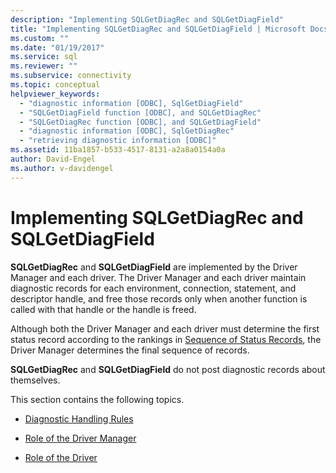 ```yaml
---
description: "Implementing SQLGetDiagRec and SQLGetDiagField"
title: "Implementing SQLGetDiagRec and SQLGetDiagField | Microsoft Docs"
ms.custom: ""
ms.date: "01/19/2017"
ms.service: sql
ms.reviewer: ""
ms.subservice: connectivity
ms.topic: conceptual
helpviewer_keywords: 
  - "diagnostic information [ODBC], SqlGetDiagField"
  - "SQLGetDiagField function [ODBC], and SQLGetDiagRec"
  - "SQLGetDiagRec function [ODBC], and SQLGetDiagField"
  - "diagnostic information [ODBC], SqlGetDiagRec"
  - "retrieving diagnostic information [ODBC]"
ms.assetid: 11ba1857-b533-4517-8131-a2a8a0154a0a
author: David-Engel
ms.author: v-davidengel
---
```

# Implementing SQLGetDiagRec and SQLGetDiagField
**SQLGetDiagRec** and **SQLGetDiagField** are implemented by the Driver Manager and each driver. The Driver Manager and each driver maintain diagnostic records for each environment, connection, statement, and descriptor handle, and free those records only when another function is called with that handle or the handle is freed.  
  
 Although both the Driver Manager and each driver must determine the first status record according to the rankings in [Sequence of Status Records](../../../odbc/reference/develop-app/sequence-of-status-records.md), the Driver Manager determines the final sequence of records.  
  
 **SQLGetDiagRec** and **SQLGetDiagField** do not post diagnostic records about themselves.  
  
 This section contains the following topics.  
  
-   [Diagnostic Handling Rules](../../../odbc/reference/develop-app/diagnostic-handling-rules.md)  
  
-   [Role of the Driver Manager](../../../odbc/reference/develop-app/role-of-the-driver-manager.md)  
  
-   [Role of the Driver](../../../odbc/reference/develop-app/role-of-the-driver.md)
